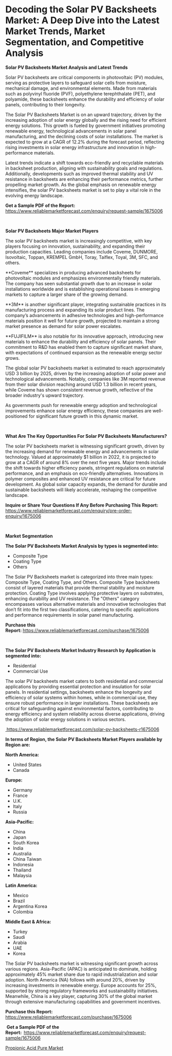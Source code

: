 <p><h1>Decoding the Solar PV Backsheets Market: A Deep Dive into the Latest Market Trends, Market Segmentation, and Competitive Analysis</h1></p><p><strong>Solar PV Backsheets Market Analysis and Latest Trends</strong></p>
<p><p>Solar PV backsheets are critical components in photovoltaic (PV) modules, serving as protective layers to safeguard solar cells from moisture, mechanical damage, and environmental elements. Made from materials such as polyvinyl fluoride (PVF), polyethylene terephthalate (PET), and polyamide, these backsheets enhance the durability and efficiency of solar panels, contributing to their longevity.</p><p>The Solar PV Backsheets Market is on an upward trajectory, driven by the increasing adoption of solar energy globally and the rising need for efficient energy solutions. This growth is fueled by government initiatives promoting renewable energy, technological advancements in solar panel manufacturing, and the declining costs of solar installations. The market is expected to grow at a CAGR of 12.2% during the forecast period, reflecting rising investments in solar energy infrastructure and innovation in high-performance materials.</p><p>Latest trends indicate a shift towards eco-friendly and recyclable materials in backsheet production, aligning with sustainability goals and regulations. Additionally, developments such as improved thermal stability and UV resistance in backsheets are enhancing their performance metrics, further propelling market growth. As the global emphasis on renewable energy intensifies, the solar PV backsheets market is set to play a vital role in the evolving energy landscape.</p></p>
<p><strong>Get a Sample PDF of the Report:&nbsp;</strong> <a href="https://www.reliablemarketforecast.com/enquiry/request-sample/1675006?utm_campaign=1888&utm_medium=2&utm_source=Github&utm_content=ia&utm_term=28122024&utm_id=solar-pv-backsheets">https://www.reliablemarketforecast.com/enquiry/request-sample/1675006</a></p>
<p>&nbsp;</p>
<p><strong>Solar PV Backsheets Major Market Players</strong></p>
<p><p>The solar PV backsheets market is increasingly competitive, with key players focusing on innovation, sustainability, and expanding their production capacities. Leading companies include Coveme, DUNMORE, Isovoltaic, Toppan, KREMPEL GmbH, Toray, Taiflex, Toyal, 3M, SFC, and others.</p><p>**Coveme** specializes in producing advanced backsheets for photovoltaic modules and emphasizes environmentally friendly materials. The company has seen substantial growth due to an increase in solar installations worldwide and is establishing operational bases in emerging markets to capture a larger share of the growing demand.</p><p>**3M** is another significant player, integrating sustainable practices in its manufacturing process and expanding its solar product lines. The company’s advancements in adhesive technologies and high-performance materials position it well for future growth, projected to maintain a strong market presence as demand for solar power escalates.</p><p>**FUJIFILM** is also notable for its innovative approach, introducing new materials to enhance the durability and efficiency of solar panels. Their commitment to R&D has enabled them to capture significant market share, with expectations of continued expansion as the renewable energy sector grows.</p><p>The global solar PV backsheets market is estimated to reach approximately USD 3 billion by 2025, driven by the increasing adoption of solar power and technological advancements. Notably, companies like 3M reported revenue from their solar division reaching around USD 1.3 billion in recent years, while Coveme has shown consistent revenue growth, reflective of the broader industry's upward trajectory.</p><p>As governments push for renewable energy adoption and technological improvements enhance solar energy efficiency, these companies are well-positioned for significant future growth in this dynamic market.</p></p>
<p>&nbsp;</p>
<p><strong>What Are The Key Opportunities For Solar PV Backsheets Manufacturers?</strong></p>
<p><p>The solar PV backsheets market is witnessing significant growth, driven by the increasing demand for renewable energy and advancements in solar technology. Valued at approximately $1 billion in 2022, it is projected to grow at a CAGR of around 8% over the next five years. Major trends include the shift towards higher efficiency panels, stringent regulations on material performance, and an emphasis on eco-friendly alternatives. Innovations in polymer composites and enhanced UV resistance are critical for future development. As global solar capacity expands, the demand for durable and sustainable backsheets will likely accelerate, reshaping the competitive landscape.</p></p>
<p><strong>Inquire or Share Your Questions If Any Before Purchasing This Report:</strong> <a href="https://www.reliablemarketforecast.com/enquiry/pre-order-enquiry/1675006?utm_campaign=1888&utm_medium=2&utm_source=Github&utm_content=ia&utm_term=28122024&utm_id=solar-pv-backsheets">https://www.reliablemarketforecast.com/enquiry/pre-order-enquiry/1675006</a></p>
<p>&nbsp;</p>
<p><strong>Market Segmentation</strong></p>
<p><strong>The Solar PV Backsheets Market Analysis by types is segmented into:</strong></p>
<p><ul><li>Composite Type</li><li>Coating Type</li><li>Others</li></ul></p>
<p><p>The Solar PV Backsheets market is categorized into three main types: Composite Type, Coating Type, and Others. Composite Type backsheets consist of layered materials that provide thermal stability and moisture protection. Coating Type involves applying protective layers on substrates, enhancing durability and UV resistance. The "Others" category encompasses various alternative materials and innovative technologies that don’t fit into the first two classifications, catering to specific applications and performance requirements in solar panel manufacturing.</p></p>
<p><strong>Purchase this Report:&nbsp;</strong><a href="https://www.reliablemarketforecast.com/purchase/1675006?utm_campaign=1888&utm_medium=2&utm_source=Github&utm_content=ia&utm_term=28122024&utm_id=solar-pv-backsheets">https://www.reliablemarketforecast.com/purchase/1675006</a></p>
<p>&nbsp;</p>
<p><strong>The Solar PV Backsheets Market Industry Research by Application is segmented into:</strong></p>
<p><ul><li>Residential</li><li>Commercial Use</li></ul></p>
<p><p>The solar PV backsheets market caters to both residential and commercial applications by providing essential protection and insulation for solar panels. In residential settings, backsheets enhance the longevity and efficiency of solar systems within homes, while in commercial use, they ensure robust performance in larger installations. These backsheets are critical for safeguarding against environmental factors, contributing to energy efficiency and system reliability across diverse applications, driving the adoption of solar energy solutions in various sectors.</p></p>
<p><a href="https://www.reliablemarketforecast.com/solar-pv-backsheets-r1675006?utm_campaign=1888&utm_medium=2&utm_source=Github&utm_content=ia&utm_term=28122024&utm_id=solar-pv-backsheets">&nbsp;https://www.reliablemarketforecast.com/solar-pv-backsheets-r1675006</a></p>
<p><strong>In terms of Region, the Solar PV Backsheets Market Players available by Region are:</strong></p>
<p>
    <p> <strong> North America: </strong>
        <ul>
            <li>United States</li>
            <li>Canada</li>
        </ul>
        </p> 
    <p> <strong> Europe: </strong>
        <ul>
            <li>Germany</li>
            <li>France</li>
            <li>U.K.</li>
            <li>Italy</li>
            <li>Russia</li>
        </ul>
        </p> 
    <p> <strong> Asia-Pacific: </strong>
        <ul>
            <li>China</li>
            <li>Japan</li>
            <li>South Korea</li>
            <li>India</li>
            <li>Australia</li>
            <li>China Taiwan</li>
            <li>Indonesia</li>
            <li>Thailand</li>
            <li>Malaysia</li>
        </ul>
        </p> 
    <p> <strong> Latin America: </strong>
        <ul>
            <li>Mexico</li>
            <li>Brazil</li>
            <li>Argentina Korea</li>
            <li>Colombia</li>
        </ul>
        </p> 
    <p> <strong> Middle East & Africa: </strong>
        <ul>
            <li>Turkey</li>
            <li>Saudi</li>
            <li>Arabia</li>
            <li>UAE</li>
            <li>Korea</li>
        </ul>
    </p>
    </p>
<p><p>The Solar PV backsheets market is witnessing significant growth across various regions. Asia-Pacific (APAC) is anticipated to dominate, holding approximately 45% market share due to rapid industrialization and solar adoption. North America (NA) follows with around 20%, driven by increasing investments in renewable energy. Europe accounts for 25%, supported by strong regulatory frameworks and sustainability initiatives. Meanwhile, China is a key player, capturing 30% of the global market through extensive manufacturing capabilities and government incentives.</p></p>
<p><strong>Purchase this Report: </strong><a href="https://www.reliablemarketforecast.com/purchase/1675006?utm_campaign=1888&utm_medium=2&utm_source=Github&utm_content=ia&utm_term=28122024&utm_id=solar-pv-backsheets">https://www.reliablemarketforecast.com/purchase/1675006</a></p>
<p>&nbsp;<strong>Get a Sample PDF of the Report:&nbsp;&nbsp;</strong><a href="https://www.reliablemarketforecast.com/enquiry/request-sample/1675006?utm_campaign=1888&utm_medium=2&utm_source=Github&utm_content=ia&utm_term=28122024&utm_id=solar-pv-backsheets">https://www.reliablemarketforecast.com/enquiry/request-sample/1675006</a></p>
<p><strong></strong></p>
<p><p><a href="https://github.com/gulaimolin/Market-Research-Report-List-6/blob/main/propionic-acid-pure-market.md?utm_campaign=1888&utm_medium=2&utm_source=Github&utm_content=ia&utm_term=28122024&utm_id=solar-pv-backsheets">Propionic Acid Pure Market</a></p></p>